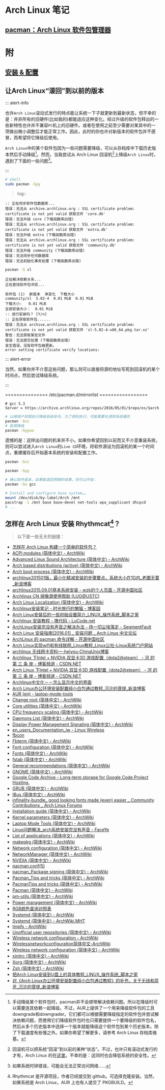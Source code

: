 <link href="../../css/style.css" rel="stylesheet" type="text/css" />

# Arch Linux 笔记

## [pacman：Arch Linux 软件包管理器](pacman.md)

# 附
## [安装 & 配置](arch_install_config.md)
## 让Arch Linux“滚回”到以前的版本

::: alert-info

<div class="p">

﻿也许`Arch Linux`滚动式发行的特点能让系统一下子就更新到最新状态，但不幸的是：并非所有的旧硬件(比如我的)都能适应这种变化。经过升级的软件包释出的一些新特性也许并不兼容`PC`机上的旧硬件。或者在使用之前至少需要对某其中的一项做出微小调整后才能正常工作。因此，此时的你也许对新版本的软件包并不感冒，而希望将它降级后使用。

`Arch Linux`中的某个软件包因为一些问题需要降级，可以从存档库中下载历史版本然后手动降级[^1]。然而，当我尝试从 Arch Linux 回滚机[^archive]上降级`Arch Linux`时，遇到了下面的一些问题[^problem]。

</div>

:::

```Bash
# shell
sudo pacman -Syy
```

> log::
 
```log
:: 正在同步软件包数据库...
错误：无法从 archive.archlinux.org : SSL certificate problem: certificate is not yet valid 获取文件 'core.db'
错误：无法升级 core (下载函数库出错)
错误：无法从 archive.archlinux.org : SSL certificate problem: certificate is not yet valid 获取文件 'extra.db'
错误：无法升级 extra (下载函数库出错)
错误：无法从 archive.archlinux.org : SSL certificate problem: certificate is not yet valid 获取文件 'community.db'
错误：无法升级 community (下载函数库出错)
错误：无法同步任何数据库
错误：无法初始化事务处理 (下载函数库出错)
```

```Bash
pacman -S sl
```

```log
正在解决依赖关系...
正在查找软件包冲突...

软件包 (1)  新版本  净变化  下载大小
community/sl  5.02-4  0.01 MiB  0.01 MiB
下载大小:   0.01 MiB
全部安装大小：  0.01 MiB
:: 进行安装吗？ [Y/n] 
:: 正在获取软件包......
错误：无法从 archive.archlinux.org : SSL certificate problem: certificate is not yet valid 获取文件 'sl-5.02-4-x86_64.pkg.tar.xz'
警告：无法获取某些文件
错误：无法提交处理 (下载函数库出错)
发生错误，没有软件包被更新。
error setting certificate verify locations:
```

::: alert-error

当然，如果你并不介意这些问题，那么则可以直接将源的地址写死到回滚机的某个时间点，然后尝试降级系统。

:::

=============== /etc/pacman.d/mirrorlist =================

```
# gcc 5.3
Server = https://archive.archlinux.org/repos/2016/05/01/$repo/os/$arch
```

```Bash
# 以根用户权限执行降级系统命令。为了顺利执行，可能需要先清除系统缓存
pacman -Scc
# 启用降级
pacman -Syyuu
```

遗憾的是：这样出问题的机率并不小。如果你希望回到以前而又不介意重装系统，则可以尝试进入`Arch Linux`的`Live CD`环境，将软件源设为回滚机的某一个时间点，重建缓存后开始基本系统的安装和配置工作。

```Bash
pacman -Scc

pacman -Syy

# 确认软件版本，如果能返回预期的结果，则可以开始：
pacman -Ss gcc

# Install and configure base system……
mount /dev/disk/by-label/Arch /mnt
pacstrap -i /mnt base base-devel net-tools wpa_supplicant dhcpcd
# ...
```

[^1]: 手动降级某个软件包时，pacman并不会顺带解决依赖问题。所以在降级时可以需要连其依赖一起降级。不过，AUR上提供了一个用来降级软件包的工具downgrade和downgrader。它们都可以根据需要降级指定的软件包并尝试解决依赖问题，而使用它们降级软件包时也只需要提供一个要降级的软件包名，然后从多个历史版本中选择一个版本就能降级这个软件包到某个历史版本。除了下载速度有些慢之外。如果你希望了解更多，请参考 Arch Linux 存档库维基。

[^archive]: 回滚机可以把系统“回滚”到以前的某种“状态”。不过，也许只有滚动式发行的才有，Arch Linux 的在[这里](https://archive.archlinux.org)。不幸的是：这同时也会降低系统的安全性。

[^problem]: 如果系统时钟错误，可能会无法正常访问网络……


<!-- 

# FAQ
## Arch Linux滚系统后pacman无法正常使用
[^archlinux]: Arch Linux 是一个比较"前卫"的滚动式(系统没有版本号，一条指令能更新系统中所有的软件到最新版本)Linux 发行，因为它使用的软件包版本始终都是最新的。

我在滚系统时收到了 pacman 因为依赖关系破坏的提示而导致无法更新任何软件包。不过呢，pacman 同步和移除软件包都有一个不被推荐使用的选项那就是在同步或者移除软件包时允许跳过所有的依赖关系检查(使用时只需传递两个 dd 选项给 pacman)。这样一来，就会出很多问题。

我果断的用了这个选项滚了系统，之后系统果然出了问题。连 pacman 都无法好好工作了，说是自己要的一个动态库(它找不到的那个动态库叫libnghttp2.so.14，虽然它也是一个符号链接)找不到了。怎么办呢？

首先，我用了常规解决方案，看看系统中有没有这个动态库？没有，那有没有这个软件包？没有？从 Arch Linux 官网上下一个。libnghttp2  属于 Core 的，而 pacman  的启动依赖于这个软件包。

因为 Arch Linux 的软件包实际上就是一个经过 tar 打包然后用 xz 压缩过的归档。所以解决方案就是直接解开软件包并将解开后的文件放到合适的位置(虽然放到 usr下再用 pacman 工作正常，但依然无法将缺的这个软件包装上，会提示已经存在同名文件，不过，为了让 pacman 工作正常，传递 --force 选项给 pacman 进行覆盖安装好了)放到 /usr/local 下更好或者其它位置，但需要进行另外配置。)之后，pacman 能正常工作了。这时重新安装安装 pacman 所缺的这个软件包已经没有了问题。虽然在 Live 环境的 pacstrap 也能完成这个工作，不过却是显得有些繁琐了。

## 为什么fcitx不显示输入候选框
当我启动`fcitx`尝试输入中文时，很奇怪，中文输入候选并没有被显示出来。再切换`fcitx`中英文状态时，也无任何提示与动静。

```Bash
#先杀掉 fcitx，再杀掉与之相关的进程。最后重启 fcitx。或者由窗口管理器或者桌面环境启动它更好。
pkill fcitx
ps aux|grep -v grep|grep fcitx
kill ...
fcitx
```

```log
fcitx
/usr/bin/dbus-daemon --fork --print-pid 4 --print-address 6 --config-file /usr/share/fcitx/dbus/daemon.conf
/usr/bin/fcitx-dbus-watcher unix:abstract=/tmp/dbus-XJ2UaZDEff,guid=76c012a9503a6d08e86385215a3bc192 13121
```

```Bash
sudo kill xxxx
rm -rf ~/.config/fcitx/{cached_layout,dbus}
```

## 为什么我的ArchLinux会莫名其妙的死机
> 最近几个月，我在使用 Arch Linux 时，遇到了一个问题：那就是当我的系统开机运行过一段时间后就会莫名其妙的死机，并会停止一切响应（不在响应鼠标和键盘输入（除了`Alt+Sysrq+reisub`））。

我对这个莫名其妙的问题觉得很困惑。我不知道这是怎么了，在我以前的 Arch Linux 系统上似乎从未遇到过这样的问题，但最近遇到这样的问题却很频繁。

我查询了一些资料。不幸的是，并没有找到适合我计算机系统的解决方案。为此……我尝试跟踪了一下系统日志： 但我很快发现这没什么用。

```Bash
# 假如你的 Linux 系统使用的 init 是 systemd 的话也可以尝试这么做：
journalctl -f | tee sys_faild.log

```

后来我无意注意到了引导参数的不同。我尝试重新阅读了`Wiki`上关于`intel-ucode`节的详细介绍并进行了一些测试，最后发现：我的计算机处理器不需要在系统引导时载入内核后更新所谓的微指令……

我的解决方案是：将`intel-ucode`包从系统中移除并更新了引导，重新引导系统之后测试发现：偶尔还是会死机。我发现是`laptopmode-tools`的电源管理方案和我的计算机系统冲突（假如我有时间的话也许还会尝试解决）。 因此，即便这个工具对笔记本很便捷我仍然选择将它从我的系统中移除了。

## 当我注销掉xfce4-session后再次启动xfce-session时，被lxdm拒绝.....
我遇到了一个问题，那就是当我注销掉 xfce4-session 然后尝试重新登录时，lxdm 就会弹出几个错误框并拒绝了启动 xfce4-session。

+ `未能与设置服务器联系`
+ `Failed to conencet socket /run/user/996/bus：拒绝连接`
+ `未能载入安全会话`
+ `未能确定安全会话名称。可能由于 xfconfd 没有运行(D-Bus设置问题)，未正确设置环境变量 $XDG_CONFIG_DIRS (必须包含 "/etc")或 xfce4-session 未正确安装。`

我重新建立了一个用户并尝试注销掉 xfce4-session 然后重新登录，结果一切正常。
然后我尝试查找 xfce4 的 xfconf 的配置文件(很顺利，它们就位于 ~/.config/xfce4/xfconf 目录下，是一组xml文档。备份它们之后删掉了原来的文件，然后注销掉会话并尝试重新登录系统(xfce4 除了要求重新配置 xfce4-panal 之外，其它的一切正常)。
后来我注意到，这些原因可能仅仅是因为我取消了注销系统而不必询问的选项，如果引起以上问题的真正的原因就是如此，那么解决方案会更简单，仅仅需要在 xfce4 设置的会话和启动中将注销方式设置为注销时提示就行了。

## 当我在terminal上输入汉字时，输入的汉字在terminal上却直接变成了unicode字符的编码
由于 fcitx 的某些 bug 让我很难受，我尝试使用了 ibus 输入法。但当我安装好 ibus 后从 fcitx 切换到了 ibus 时，ibus-setup 启动了 ibus 守护进程，一切似乎很顺利。但不幸的是，ibus 中文输入法敲出的中文字符在 terminal 上好像不能正常显示；再然后，无论使用那种输入法，在 terminal 上输入什么中文字符都会变成类似于下面这样：

\345\346\350\346\345\346\350\346\347\350\344\346\350\344\345\351\346\345\346\346\350\345\346

我觉得很不爽，我只是想要换一个输入法而已。

最后，我不得不清除了缓存 ~/.cache 目录和 fcitx 配置目录 ~/.config/fcitx 以及 ibus 用户配置文件并换回了 fcitx 拼音输入法。

## 用的好好的Arch Linux突然放不出了声音
用的好好的 Arch Linux 不知怎么突然没声音了，检查了驱动和固件一切正常。结果发现竟然是我不知道什么时候 Mute audio output，真是尴尬。

解决方法也简单的很，在 xfce4 面板上的 pulseAduio 插件取消勾选 Mute audio output 就行了.(如果没有找到这个插件的话可能需要先用 pacman 安装 xfce4-gooies 软件包组下的 xfce4-pulseaudio-plugin,并将它添加到 xfce4 面板上)

顺便说一句，xfce4 面板上的很多插件是可以配置为同时管理笔记本的亮度，声音控制快捷键(单独配置全局快捷键也是可以的，但没这方便)，当然，这需要正确安装了驱动和正确配置了面板插件(如果需要的话),不借助这个方法也是可以的，但那要复杂的多。

在仅安装了 Xfce4  桌面环境的 Arch Linux 系统上，一开始是不能使用亮度/声音全局控制键的(比如宏碁笔记本用来调节亮度的Fn ←/Fn → 和调节声音的Fn ↓/Fn ↑)，不过物理功能控制键(Fn F7.....)是正常的。

> ！！！![](../images/tips/tips.png) 属于`alsa-utils`的`speaker-test`可以用来测试喇叭是否工作正常。

## 当我的Arch Linux自动挂起之后被重新唤醒时，Thunar等Gtk程序的菜单（右键上下文和菜单栏）等变成了英文

> 这也许是锁屏工具带来的影响……

在我的 *Arch Linux* 上，屏幕保护程序不能很好的在我的计算上工作（或许是我的显示器原因导致的花屏问题），而用户级 .xprofile 却需要（或者类似）一个登录管理器的程序才能正常被读取，一些屏幕保护程序提供了此类功能，比如 *xscreensaver*。

如果系统语言设置成了英文的，而用户语言设置成了中文，使用的又不是此类锁屏软件（我用的是 *xtrlock*），可能会导致一些问题。

为了使用 *xtrlock*，我在 *xflock4* 脚本靠近首部处添加了下列行：

```bash
for lock_cmd in "xtrlock";do $lock_cmd -f -b &> /dev/null &\
  exit
done
```

问题就是只有手动挂起（一个叫做 xflock4 的 shell 脚本会在 xfce4 -session 手动注销或者挂起时被调用）才会正常锁屏，重新唤醒系统之后是正常的。

然而这对自动挂起无效，自动挂起然后重新唤醒系统之后就出现这种问题。

为了使用中文菜单，我只好选择注销之后重新登录或者手动挂起系统然后重新唤醒系统。原因可能是一些锁屏工具看起来有 GUI，但还是遵循了 Unix 哲学而设计。

--------------------------------
> user-dirs.dirs & user-dirs.locales 可能产生的影响……

当我启动 Linux 并使用 lxdm 进入 xfce 会话时，`xdg-settings`自动在我的用户主目录下生成了一系列用户目录并告诉我某些程序要用，然而，因为我的 Linux 用户主目录位于单独的分区上，因此，久而久之，里面有一堆的文件和目录。

我并需要其中的某些用户目录（但让我无奈的是，某些程序说它们需要用来存放数据，然后系统就帮忙创建了它们），我私下里认为假如我要存放一些文档，是不会把它们放到这儿的。因此我自作聪明的将 一些用户目录符号链接到了 windows 分区（在 windows 上可以共享)。不过不幸的是，一些程序还是受到了影响，比如 Thunar，vlc 等程序。它们在直接被打开时（某些从命令行传递 LANG 也不管用），UI 有可能会变作英文。 

我尝试重新设置了用户目录。以下是配置文件内容：

+ ![](../images/tips/conf.png) [$HOME/.config/user-dirs.dirs](../config/user-dirs.dirs)
+ ![](../images/tips/conf.png) [$HOME/.config/user-dir.locale]()

```config
en_US
```

--------------------------------------------
> Note：不正确设置用户目录可能让应用程序的国际化受到影响。当国际化失败时，可以尝试：

 + 保存会话后注销重新登录
 + 检查用户目录是否正确配置
  
## 当我启动Arch Linux时，我发现了一些晦涩难懂的错误消息

> 通过查看日志时发现了更多的错误

```Bash
sudo journalctl -p 3 -xb --no-hostname --no-pager
```

```log
6月 01 12:07:53 kernel: usb 1-5: string descriptor 0 read error: -22
6月 01 12:07:53 kernel: ACPI Error: [\_SB_.PCI0.LPCB.H_EC.ECWT] Namespace lookup failure, AE_NOT_FOUND (20160930/psargs-359)
6月 01 12:07:53 kernel: ACPI Error: Method parse/execution failed [\_TZ.FN00._ON] (Node ffff88015a0ec640), AE_NOT_FOUND (20160930/psparse-543)
6月 01 12:07:53 kernel: ACPI Error: [\_SB_.PCI0.LPCB.H_EC.ECWT] Namespace lookup failure, AE_NOT_FOUND (20160930/psargs-359)
6月 01 12:07:53 kernel: ACPI Error: Method parse/execution failed [\_TZ.FN00._ON] (Node ffff88015a0ec640), AE_NOT_FOUND (20160930/psparse-543)
6月 01 12:07:53 kernel: acpi PNP0C0B:00: Failed to set initial power state

6月 01 12:07:53 kernel: ACPI Error: [\_SB_.PCI0.LPCB.H_EC.ECRD] Namespace lookup failure, AE_NOT_FOUND (20160930/psargs-359)
6月 01 12:07:53 kernel: ACPI Error: Method parse/execution failed [\_TZ.TZ00._TMP] (Node ffff88015a0ef438), AE_NOT_FOUND (20160930/psparse-543)
6月 01 12:07:53 kernel: ACPI Error: [\_SB_.PCI0.LPCB.H_EC.ECRD] Namespace lookup failure, AE_NOT_FOUND (20160930/psargs-359)
6月 01 12:07:53 kernel: ACPI Error: Method parse/execution failed [\_TZ.TZ01._TMP] (Node ffff88015a0ef4d8), AE_NOT_FOUND (20160930/psparse-543)
6月 01 12:07:56 laptop-mode[1056]: Failed to set power saving mode for wireless card

6月 01 12:22:16 NetworkManager[3495]: <error> [1496290936.3023] dispatcher: could not get dispatcher proxy! Error calling StartServiceByName for org.freedesktop.nm_dispatcher: GDBus.Error:org.freedesktop.systemd1.NoSuchUnit: Unit dbus-org.freedesktop.nm-dispatcher.service not found.
6月 01 12:22:50 laptop-mode[4629]: Failed to re-set power saving mode for wireless card
6月 01 14:21:17 sudo[11083]: pam_unix(sudo:auth): conversation failed
6月 01 14:21:17 sudo[11083]: pam_unix(sudo:auth): auth could not identify password for [hcra]

6月 01 15:50:11 kernel: ACPI Error: [\_SB_.PCI0.LPCB.H_EC.ECWT] Namespace lookup failure, AE_NOT_FOUND (20160930/psargs-359)
6月 01 15:50:11 kernel: ACPI Error: Method parse/execution failed [\_TZ.FN04._OFF] (Node ffff88015a0ecc80), AE_NOT_FOUND (20160930/psparse-543)
6月 01 15:50:11 kernel: ACPI Error: [\_SB_.PCI0.LPCB.H_EC.ECWT] Namespace lookup failure, AE_NOT_FOUND (20160930/psargs-359)
6月 01 15:50:11 kernel: ACPI Error: Method parse/execution failed [\_TZ.FN03._OFF] (Node ffff88015a0ec140), AE_NOT_FOUND (20160930/psparse-543)
6月 01 15:50:11 kernel: ACPI Error: [\_SB_.PCI0.LPCB.H_EC.ECWT] Namespace lookup failure, AE_NOT_FOUND (20160930/psargs-359)
6月 01 15:50:11 kernel: ACPI Error: Method parse/execution failed [\_TZ.FN02._OFF] (Node ffff88015a0ecf50), AE_NOT_FOUND (20160930/psparse-543)
6月 01 15:50:11 kernel: ACPI Error: [\_SB_.PCI0.LPCB.H_EC.ECWT] Namespace lookup failure, AE_NOT_FOUND (20160930/psargs-359)
6月 01 15:50:11 kernel: ACPI Error: Method parse/execution failed [\_TZ.FN01._OFF] (Node ffff88015a0ec398), AE_NOT_FOUND (20160930/psparse-543)
6月 01 15:50:14 kernel: ACPI Error: [\_SB_.PCI0.LPCB.H_EC.ECWT] Namespace lookup failure, AE_NOT_FOUND (20160930/psargs-359)
6月 01 15:50:14 kernel: ACPI Error: Method parse/execution failed [\_TZ.FN00._OFF] (Node ffff88015a0ec168), AE_NOT_FOUND (20160930/psparse-543)
```

其中有几个错误都和 laptopmode-tools 直接有关，因此我首先尝试了禁用掉了 laptop-mode 服务： `sudo systemctl disable laptop-mode.service`，但我很快发觉这并没有什么用，重新引导系统后，最初出现的错误依旧没有消失。很困惑，有人认为这可能跟位于主板上的`BIOS`存在一定的关联性，难道是因为我的计算机更换了主板后一直没有更新`BIOS`的原因吗？或许我应该尝试更新一下它？

-->

## 怎样在 Arch Linux 安装 Rhythmcat[^rhythmcat]？

<!--
gstreamer [源码树](https://gstreamer.freedesktop.org/src/). gstreamer [项目地址](https://gitlab.com/gstreamer-sdk/). gstreamer0.10-plugins-good-0.10.31 [补丁](https://patchwork.openembedded.org/patch/35979/). 

gstreamer0.10-plugins-good-0.10.31 编译[出错][20]。
-->

[^rhythmcat]: Rhythmcat 是开源项目，作者已经提交到 github。可选择克隆安装。当然，如果系统是 Arch Linux，AUR 上也有人提交了 PKGBUILD。


> 以下是一些无关的链接：

<div class="pages">

- [怎样在 Arch Linux 构建一个简单的软件包？](structure_pkg.md)
- [ACPI modules (简体中文) - ArchWiki](#)
- [Advanced Linux Sound Architecture (简体中文) - ArchWiki](#)
- [Arch based distributions (active) (简体中文) - ArchWiki](#)
- [Arch boot process (简体中文) - ArchWiki](#)
- [archlinux201501版，最小化精减安装的步骤要点，系统大小在1G内_老圃无蔓_新浪博客](#)
- [archlinux2015.09.01基本系统安装 - wzk的个人页面 - 开源中国社区](#)
- [Archlinux CN 镜像源使用帮助 [LUG@USTC]](#)
- [Arch Linux Localization (简体中文) - ArchWiki](#)
- [Archlinux安装笔记 - 时光旅行的懒猫 - 博客园](#)
- [Arch Linux安装后的一些初始设置简介_LINUX_操作系统_脚本之家](#)
- [Archlinux 安装教程 - 撸代码 - LuCode.net](#)
- [ArchLinux安装完没有声音之解决办法 - 待一切尘埃落定 - SegmentFault](#)
- [Arch Linux 安装指南[2016.01] _ 安装问题 _ Arch Linux 中文论坛](#)
- [ArchLinux 的 pacman 命令详解 - 开源中国社区](#)
- [Arch Linux实现wifi和有线联网_Linux教程_Linux公社-Linux系统门户网站](#)
- [archlinux 无线网卡资料一-heiyou-ChinaUnix博客](#)
- [Archlinux 下Intel + NVIDIA 双显卡3D 游戏配置（dota2@steam） - 河 的 第 三 条 岸 - 博客频道 - CSDN.NET](#)
- [Arch Linux 下Intel + NVIDIA 双显卡3D 游戏配置（dota2@steam） - 河 的 第 三 条 岸 - 博客频道 - CSDN.NET](#)
- [Archlinux中文化－－怎么显示中文的界面](#)
- [Arch Linux办公环境安装配置纯小白包通过教程_沉沦的菩提_新浪博客](#)
- [AUR (en) - laptop-mode-tools](#)
- [Change root (简体中文) - ArchWiki](#)
- [Core utilities (简体中文) - ArchWiki](#)
- [CPU frequency scaling (简体中文) - ArchWiki](#)
- [Daemons List (简体中文) - ArchWiki](#)
- [Display Power Management Signaling (简体中文) - ArchWiki](#)
- [en_users_Documentation_iw - Linux Wireless](#)
- [fbcon](#)
- [Fbterm (简体中文) - ArchWiki](#)
- [Font configuration (简体中文) - ArchWiki](#)
- [Fonts (简体中文) - ArchWiki](#)
- [fstab (简体中文) - ArchWiki](#)
- [General recommendations (简体中文) - ArchWiki](#)
- [GNOME (简体中文) - ArchWiki](#)
- [Google Code Archive - Long-term storage for Google Code Project Hosting.](#)
- [GRUB (简体中文) - ArchWiki](#)
- [IBus (简体中文) - ArchWiki](#)
- [infinality-bundle_ good looking fonts made (even) easier _ Community Contributions _ Arch Linux Forums](#)
- [Installation guide (简体中文) - ArchWiki](#)
- [Kernel parameters (简体中文) - ArchWiki](#)
- [Laptop Mode Tools (简体中文) - ArchWiki](#)
- [Linux问题解决_arch系统安装完没有声音 - FaceYe](#)
- [List of applications (简体中文) - ArchWiki](#)
- [makepkg (简体中文) - ArchWiki](#)
- [Network configuration (简体中文) - ArchWiki](#)
- [NetworkManager (简体中文) - ArchWiki](#)
- [NVIDIA (简体中文) - ArchWiki](#)
- [pacman.conf(5)](#)
- [pacman_Package signing (简体中文) - ArchWiki](#)
- [Pacman_Tips and tricks (简体中文) - ArchWiki](#)
- [PacmanTips and tricks (简体中文) - ArchWiki](#)
- [Pacman (简体中文) - ArchWiki](#)
- [pm-utils (简体中文) - ArchWiki](#)
- [Power management (简体中文) - ArchWiki](#)
- [RGB颜色查询对照表](#)
- [Systemd (简体中文) - ArchWiki](#)
- [Systemd (简体中文) - ArchWiki.MHT](#)
- [tmpfs - ArchWiki](#)
- [Unofficial user repositories (简体中文) - ArchWiki](#)
- [Wireless network configuration - ArchWiki](#)
- [Wirelessnetworkconfiguration简体中文-ArchWiki](#)
- [Wireless network configuration (简体中文) - ArchWiki](#)
- [xinitrc (简体中文) - ArchWiki](#)
- [Xorg (简体中文) - ArchWiki](#)
- [Zsh (简体中文) - ArchWiki](#)
- [把Arch Linux安装到U盘上的具体教程_LINUX_操作系统_脚本之家](#)
- [对《Arch Linux办公环境安装配置纯小白包通过教程》的补充，关于无线和蓝牙_沉沦的菩提_新浪博客](#)

</div>

[acpi_modules]: https://wiki.archlinux.org/index.php/ACPI_modules_(%E7%AE%80%E4%BD%93%E4%B8%AD%E6%96%87)
[alsa]: https://wiki.archlinux.org/index.php/Advanced_Linux_Sound_Architecture_(%E7%AE%80%E4%BD%93%E4%B8%AD%E6%96%87)#.E7.94.A8.E6.88.B7.E6.9D.83.E9.99.90
[active]: https://wiki.archlinux.org/index.php/Arch_based_distributions_(active)_(%E7%AE%80%E4%BD%93%E4%B8%AD%E6%96%87)
[arch_boot_process]: https://wiki.archlinux.org/index.php/Arch_boot_process_(%E7%AE%80%E4%BD%93%E4%B8%AD%E6%96%87)
[arch_i18n]: https://wiki.archlinux.org/index.php/Arch_Linux_Localization_(%E7%AE%80%E4%BD%93%E4%B8%AD%E6%96%87)
[chroot]: https://wiki.archlinux.org/index.php/Change_root_(%E7%AE%80%E4%BD%93%E4%B8%AD%E6%96%87)
[core_utils]: https://wiki.archlinux.org/index.php/Core_utilities_(%E7%AE%80%E4%BD%93%E4%B8%AD%E6%96%87)#cat
[cpu_freq]: https://wiki.archlinux.org/index.php/CPU_frequency_scaling_(%E7%AE%80%E4%BD%93%E4%B8%AD%E6%96%87)
[damons_list]: https://wiki.archlinux.org/index.php/Daemons_List_(%E7%AE%80%E4%BD%93%E4%B8%AD%E6%96%87)
[dpm]: https://wiki.archlinux.org/index.php/Display_Power_Management_Signaling_(%E7%AE%80%E4%BD%93%E4%B8%AD%E6%96%87)
[iw]: http://linuxwireless.org/en/users/Documentation/iw/
[fbcon]: https://www.kernel.org/doc/Documentation/fb/fbcon.txt
[fbterm]: https://wiki.archlinux.org/index.php/Fbterm_(%E7%AE%80%E4%BD%93%E4%B8%AD%E6%96%87)
[font]: https://wiki.archlinux.org/index.php/Font_configuration_(%E7%AE%80%E4%BD%93%E4%B8%AD%E6%96%87)
[fonts]: https://wiki.archlinux.org/index.php/Fonts_(%E7%AE%80%E4%BD%93%E4%B8%AD%E6%96%87)
[fstab]: https://wiki.archlinux.org/index.php/Fstab_(%E7%AE%80%E4%BD%93%E4%B8%AD%E6%96%87)
[General_recommendations_]: https://wiki.archlinux.org/index.php/General_recommendations_(%E7%AE%80%E4%BD%93%E4%B8%AD%E6%96%87)
[gnome]: https://wiki.archlinux.org/index.php/GNOME_%28%E7%AE%80%E4%BD%93%E4%B8%AD%E6%96%87%29
[fbterm_src]: https://code.google.com/archive/p/fbterm/
[grub]: https://wiki.archlinux.org/index.php/GRUB_(%E7%AE%80%E4%BD%93%E4%B8%AD%E6%96%87)#x86_64
[ibus]: https://wiki.archlinux.org/index.php/IBus_(%E7%AE%80%E4%BD%93%E4%B8%AD%E6%96%87)
[viewtopic]: https://bbs.archlinux.org/viewtopic.php?id=162098
[install_guide]: https://wiki.archlinux.org/index.php/Installation_guide_(%E7%AE%80%E4%BD%93%E4%B8%AD%E6%96%87)
[kernel_parameters]: https://wiki.archlinux.org/index.php/Kernel_parameters_(%E7%AE%80%E4%BD%93%E4%B8%AD%E6%96%87)
[laptop]: https://wiki.archlinux.org/index.php/Laptop_Mode_Tools_(%E7%AE%80%E4%BD%93%E4%B8%AD%E6%96%87)
[list_app]: https://wiki.archlinux.org/index.php/List_of_applications_(%E7%AE%80%E4%BD%93%E4%B8%AD%E6%96%87)#.E6.88.AA.E5.8F.96.E5.B1.8F.E5.B9.95
[makepkg]: https://wiki.archlinux.org/index.php/Makepkg_(%E7%AE%80%E4%BD%93%E4%B8%AD%E6%96%87)
[network_config]: https://wiki.archlinux.org/index.php/Network_configuration_(%E7%AE%80%E4%BD%93%E4%B8%AD%E6%96%87)#.E5.90.AF.E7.94.A8.E5.92.8C.E7.A6.81.E7.94.A8.E7.BD.91.E7.BB.9C.E6.8E.A5.E5.8F.A3
[networkmanager]: https://wiki.archlinux.org/index.php/NetworkManager_(%E7%AE%80%E4%BD%93%E4%B8%AD%E6%96%87)
[nvidia]: https://wiki.archlinux.org/index.php/NVIDIA_(%E7%AE%80%E4%BD%93%E4%B8%AD%E6%96%87)
[pacman.conf]: https://www.archlinux.org/pacman/pacman.conf.5.html#_package_and_database_signature_checking
[package_signe]: https://wiki.archlinux.org/index.php/Pacman/Package_signing_(%E7%AE%80%E4%BD%93%E4%B8%AD%E6%96%87)#.E9.85.8D.E7.BD.AE_pacman
[pacman_tips]: https://wiki.archlinux.org/index.php/Pacman/Tips_and_tricks_(%E7%AE%80%E4%BD%93%E4%B8%AD%E6%96%87)
[pacman]: https://wiki.archlinux.org/index.php/Pacman_(%E7%AE%80%E4%BD%93%E4%B8%AD%E6%96%87)#.E5.88.A0.E9.99.A4.E8.BD.AF.E4.BB.B6.E5.8C.85
[pm-utils]: https://wiki.archlinux.org/index.php/Pm-utils_(%E7%AE%80%E4%BD%93%E4%B8%AD%E6%96%87)
[pm]: https://wiki.archlinux.org/index.php/Power_management_(%E7%AE%80%E4%BD%93%E4%B8%AD%E6%96%87)
[rgb]: https://www.114la.com/other/rgb.htm
[systemd]: https://wiki.archlinux.org/index.php/Systemd_(%E7%AE%80%E4%BD%93%E4%B8%AD%E6%96%87)
[tmpfs]: https://wiki.archlinux.org/index.php/Tmpfs
[aur]: https://wiki.archlinux.org/index.php/Unofficial_user_repositories_(%E7%AE%80%E4%BD%93%E4%B8%AD%E6%96%87)#archlinuxcn
[wireless_cnofig]: https://wiki.archlinux.org/index.php/Wireless_network_configuration_(%E7%AE%80%E4%BD%93%E4%B8%AD%E6%96%87)
[xinitrc]: https://wiki.archlinux.org/index.php/Xinitrc_(%E7%AE%80%E4%BD%93%E4%B8%AD%E6%96%87)
[xorg]: https://wiki.archlinux.org/index.php/Xorg_(%E7%AE%80%E4%BD%93%E4%B8%AD%E6%96%87)
[zsh]: https://wiki.archlinux.org/index.php/Zsh_(%E7%AE%80%E4%BD%93%E4%B8%AD%E6%96%87)
[fs]: https://wiki.archlinux.org/index.php/File_systems_(%E7%AE%80%E4%BD%93%E4%B8%AD%E6%96%87)
[1]: http://blog.sina.com.cn/s/blog_69e5d8400102vp00.html
[2]: http://my.oschina.net/wzkiron/blog/511458
[3]: https://lug.ustc.edu.cn/wiki/mirrors/help/archlinuxcn
[4]: http://www.cnblogs.com/timeship/archive/2013/02/28/2937635.html
[4]: http://www.jb51.net/LINUXjishu/401340.html
[5]: http://blog.lucode.net/linux/archlinux-install-tutorial.html
[6]: http://www.tuicool.com/articles/AvaiuqI
[7]: http://bbs.archlinuxcn.org/viewtopic.php?id=1037
[8]: http://www.oschina.net/question/54100_29072
[9]: http://www.linuxidc.com/Linux/2016-11/137666.htm
[10]: http://blog.chinaunix.net/uid-108863-id-136997.html
[11]: http://blog.csdn.net/ispeller/article/details/37765999
[12]: http://blog.csdn.net/ispeller/article/details/37765999
[13]: http://www.360doc.com/content/12/0713/15/6828497_223986769.shtml
[14]: http://blog.sina.com.cn/s/blog_6379f4350102wicg.html
[15]: https://aur.archlinux.org/packages/laptop-mode-tools/
[16]: http://www.jb51.net/LINUXjishu/401298.html
[17]: http://blog.sina.com.cn/s/blog_6379f4350102wifv.html
[18]: http://www.faceye.net/search/98807.html
[19]: https://segmentfault.com/a/1190000002918394?utm_source=tuicool&utm_medium=referral
[20]: http://blog.csdn.net/zwlq1314521/article/details/42965035
